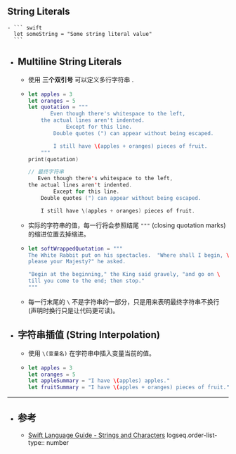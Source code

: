 ## String Literals
	- ``` swift
	  let someString = "Some string literal value"
	  ```
- ## Multiline String Literals
	- 使用 **三个双引号** 可以定义多行字符串 .
	- ``` swift
	  let apples = 3
	  let oranges = 5
	  let quotation = """
	         Even though there's whitespace to the left,
	      the actual lines aren't indented.
	              Except for this line.
	          Double quotes (") can appear without being escaped.
	  
	          I still have \(apples + oranges) pieces of fruit.
	      """
	  print(quotation)
	  
	  // 最终字符串
	     Even though there's whitespace to the left,
	  the actual lines aren't indented.
	          Except for this line.
	      Double quotes (") can appear without being escaped.
	  
	      I still have \(apples + oranges) pieces of fruit.
	  ```
	- 实际的字符串的值，每一行将会参照结尾 `"""` (closing quotation marks) 的缩进位置去掉缩进。
	- ``` swift
	  let softWrappedQuotation = """
	  The White Rabbit put on his spectacles.  "Where shall I begin, \
	  please your Majesty?" he asked.
	  
	  "Begin at the beginning," the King said gravely, "and go on \
	  till you come to the end; then stop."
	  """
	  ```
	- 每一行末尾的 `\` 不是字符串的一部分，只是用来表明最终字符串不换行 (声明时换行只是让代码更可读)。
- ## 字符串插值 (String Interpolation)
	- 使用 `\(变量名)` 在字符串中插入变量当前的值。
	- ``` swift
	  let apples = 3
	  let oranges = 5
	  let appleSummary = "I have \(apples) apples."
	  let fruitSummary = "I have \(apples + oranges) pieces of fruit."
	  ```
- ---
- ## 参考
	- [Swift Language Guide - Strings and Characters](https://docs.swift.org/swift-book/documentation/the-swift-programming-language/stringsandcharacters)
	  logseq.order-list-type:: number